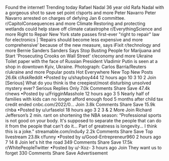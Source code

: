 Found the internet!
Trending today
Rafael Nadal
36 year old Rafa Nadal with a gorgeous shot to save set point
r/sports and more
Peter Navarro
Peter Navarro arrested on charges of defying Jan 6 committee.
r/CapitolConsequences and more
Climate
Restoring and protecting wetlands could help stave off climate catastrophe
r/EverythingScience and more
Right to Repair
New York state passes first-ever "right to repair" law for electronics | ‘Repairs should become less expensive and more comprehensive’ because of the new measure, says iFixit
r/technology and more
Bernie Sanders
Sanders Says Stop Busting People for Marijuana and Start 'Prosecuting Crooks on Wall Street'
r/economy and more
Ukraine
Toilet paper with the face of Russian President Vladimir Putin is seen at a shop in downtown Kyiv, Ukraine. Photograph: Carlos Barría/Reuters
r/ukraine and more
Popular posts
Hot
Everywhere
New
Top
New Posts
26.6k
r/AskReddit
•Posted by
u/shayboy444
12 hours ago
10
3
10
2
Join
[Serious] What do you think is the creepiest/most disturbing unsolved mystery ever?
Serious Replies Only
7.0k Comments
Share
Save
47.4k
r/news
•Posted by
u/FrigginMasshole
12 hours ago
3
5
Nearly half of families with kids can no longer afford enough food 5 months after child tax credit ended
cnbc.com/2022/0...
Join
3.8k Comments
Share
Save
15.9k
r/nba
•Posted by
u/urfaselol
18 hours ago
3
2
3
& 2 More
Join
Richard Jefferson’s 2 min. rant on shortening the NBA season: “Professional sports is not good on your body. It's supposed to separate the people that can do it from the people that can't do it… Part of greatness is longevity… I think this is a joke.”
streamable.com/indu4y
2.2k Comments
Share
Save
Top livestream
23.8k
r/funny
•Posted by
u/Good-Entrepreneur960
2 hours ago
7
14
8
Join
let's hit the road
349 Comments
Share
Save
17.5k
r/WhitePeopleTwitter
•Posted by
u/-Xoz-
3 hours ago
Join
They want us to forget
330 Comments
Share
Save
Advertisement